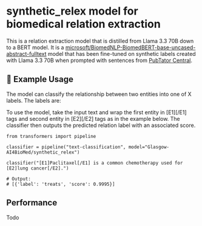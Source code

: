 # synthetic_relex model for biomedical relation extraction

This is a relation extraction model that is distilled from Llama 3.3 70B down to a BERT model. It is a [microsoft/BiomedNLP-BiomedBERT-base-uncased-abstract-fulltext](https://huggingface.co/microsoft/BiomedNLP-BiomedBERT-base-uncased-abstract-fulltext) model that has been fine-tuned on synthetic labels created with Llama 3.3 70B when prompted with sentences from [PubTator Central](https://www.ncbi.nlm.nih.gov/research/pubtator3/).

## 🚀 Example Usage

The model can classify the relationship between two entities into one of X labels. The labels are: 

To use the model, take the input text and wrap the first entity in [E1][/E1] tags and second entity in [E2][/E2] tags as in the example below. The classifier then outputs the predicted relation label with an associated score.

```
from transformers import pipeline

classifier = pipeline("text-classification", model="Glasgow-AI4BioMed/synthetic_relex")

classifier("[E1]Paclitaxel[/E1] is a common chemotherapy used for [E2]lung cancer[/E2].")

# Output:
# [{'label': 'treats', 'score': 0.9995}]
```

## Performance

Todo
